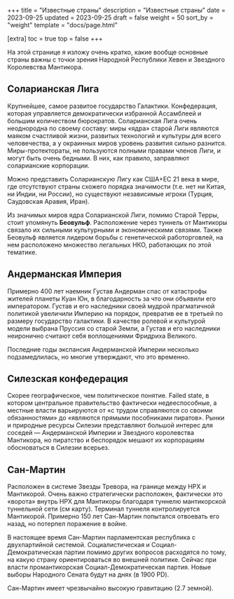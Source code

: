 +++
title = "Известные страны"
description = "Известные страны"
date = 2023-09-25
updated = 2023-09-25
draft = false
weight = 50
sort_by = "weight"
template = "docs/page.html"

[extra]
toc = true
top = false
+++

На этой странице я изложу очень кратко, какие вообще основные страны важны с точки зрения Народной Республики Хевен и Звездного Королевства Мантикора.

## Соларианская Лига

Крупнейшее, самое развитое государство Галактики. Конфедерация, которая управляется демократически избранной Ассамблеей и большим количеством бюрократов. Соларианская Лига очень неоднородна по своему составу: миры «ядра» старой Лиги являются маяком счастливой жизни, развитых технологий и культуры для всего человечества, а у окраинных миров уровень развития сильно разнится. Миры-протектораты,  не пользуются полными правами членов Лиги, и могут быть очень бедными. В них, как правило, заправляют соларианские корпорации. 

Можно представить Соларианскую Лигу как США+ЕС 21 века в мире, где отсутствуют страны схожего порядка значимости (т.е. нет ни Китая, ни Индии, ни России), но существуют независимые игроки (Турция, Саудовская Аравия, Иран).

Из значимых миров ядра Соларианской Лиги, помимо Старой Терры, стоит упомянуть **Беовульф**. Расположение через туннель от Мантикоры связало их  сильными культурными и экономическими связями. Также Беовульф является лидером борьбы с генетической работорговлей, на нем расположено множество легальных НКО, работающих по этой тематике.

## Андерманская Империя

Примерно 400 лет наемник Густав Андерман спас от катастрофы жителей планеты Куан Юн, в благодарность за что они объявили его императором. Густав и его наследники своей мудрой прагматичной политикой увеличили Империю на порядок, превратив ее в третьей по размеру государство галактики. В качестве ролевой и культурой модели выбрана Пруссия со старой Земли, а Густав и его наследники неиронично считают себя воплощениями Фридриха Великого. 

Последние годы экспансия Андерманской Империи несколько подзамедлилась, но многие утверждают, что это временно.

## Силезская конфедерация

Скорее географическое, чем политическое понятие. Failed state, в котором центральное правительство фактически недееспособные, а местные власти варьируются от «с трудом справляются со своими обязанностями» до «являются прямыми пособниками пиратов». Рынки и природные ресурсы Силезии представляют большой интерес для соседей — Андерманской Империи и Звездного королевства Мантикора, но пиратство и беспорядок мешают их корпорациям обосноваться в Силезии всерьез.

## Сан-Мартин

Расположен в системе Звезды Тревора, на границе между НРХ и Мантикорой. Очень важно стратегически расположен, фактически это «ворота» внутрь НРХ для Мантикоры благодаря туннелю мантикорской туннельной сети (см карту). Терминал туннеля контролируется Мантикорой. Примерно 150 лет Сан-Мартин попытался отвоевать его назад, но потерпел поражение в войне. 

В настоящее время Сан-Мартин парламентская республика с двухпартийной системой. Социалистическая и Социал-Демократическая партии помимо других вопросов расходятся по тому, на какую страну ориентироваться во внешней политике. Сейчас при власти промантикорская Социал-Демократическая партия. Новые выборы Народного Сената будут на днях (в 1900 PD).

Сан-Мартин имеет чрезвычайно высокую гравитацию (2.7 земной).